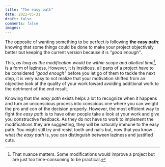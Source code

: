 ```yaml
---
title: "The easy path"
date: 2022-05-31
draft: false
comments: false
images:
---
```


The opposite of wanting something to be perfect is following **the easy path**: knowing that some things could be done to make your project objectively better but keeping the current version because it is *"good enough"*.

This, *as long as the modification would be within scope and allotted time*[^1], is a form of laziness.
However, it is insidious, all parts of a project have to be considered *"good enough"* before you let go of them to tackle the next step, it is very easy to not realize that your motivation shifted from an objective look at the quality of your work toward avoiding additional work to the detriment of the end result.

Knowing that *the easy path* exists helps a lot to recognize when it happens and turn an unconscious process into conscious one where you can weight the pro and con of the decision properly.
However, the most efficient way to fight *the easy path* is to have other people take a look at your work and give you constructive feedback.
As they do not have to work to implement the modifications they are suggesting, they will be naturally immune to the easy path.
You might still try and resist tooth and nails but, now that you know what *the easy path* is, you can distinguish between laziness and justified cuts.

[^1]: That nuance matters. Some modifications would improve a project but are just too time-consuming to be practical.
